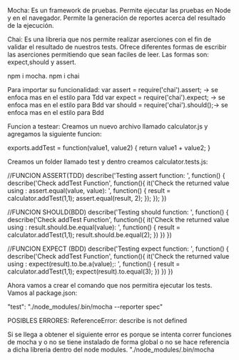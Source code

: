 Mocha: Es un framework de pruebas. Permite ejecutar las pruebas en Node y en el navegador. Permite la generación de reportes acerca del resultado de la ejecución.

Chai: Es una libreria que nos permite realizar aserciones con el fin de validar el resultado de nuestros tests. Ofrece diferentes formas de escribir las aserciones permitiendo que sean faciles de leer. Las formas son: expect,should y assert.

npm i mocha.
npm i chai

Para importar su funcionalidad: 
var assert = require('chai').assert; -> se enfoca mas en el estilo para Tdd 
var expect = require('chai').expect; -> se enfoca mas en el estilo para Bdd 
var should = require('chai').should();-> se enfoca mas en el estilo para Bdd

Funcion a testear: Creamos un nuevo archivo llamado calculator.js y agregamos la siguiente funcion:

exports.addTest = function(value1, value2) {
    return  value1 + value2;
}

Creamos un folder llamado test y dentro creamos calculator.tests.js:

//FUNCION ASSERT(TDD)
describe('Testing assert function: ', function() {
  describe('Check addTest Function', function(){
    it('Check the returned value using : assert.equal(value, value): ', function() {
       result = calculator.addTest(1,1);
       assert.equal(result, 2);
    });
  });
})

//FUNCION SHOULD(BDD)
describe('Testing should function: ', function() {
    describe('Check addTest Function', function(){
      it('Check the returned value using : result.should.be.equal(value): ', function() {
         result = calculator.addTest(1,1);
         result.should.be.equal(2);
      })
    })
  })

//FUNCION EXPECT (BDD)
describe('Testing expect function: ', function() {
    describe('Check addTest Function', function(){
      it('Check the returned value using : expect(result).to.be.a(value);: ', function() {
         result = calculator.addTest(1,1);
          expect(result).to.equal(3);
      })
    })
  })
  
Ahora vamos a crear el comando que nos permitira ejecutar los tests. Vamos al package.json:

"test": "./node_modules/.bin/mocha --reporter spec"

POSIBLES ERRORES: ReferenceError: describe is not defined

Si se llega a obtener el siguiente error es porque se intenta correr funciones de mocha y o no se tiene instalado de forma global o no se hace referencia a dicha libreria dentro del node modules. "./node_modules/.bin/mocha